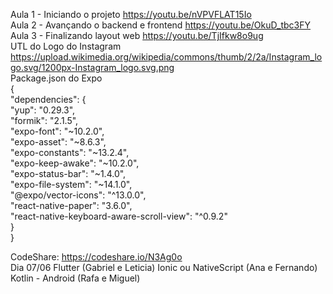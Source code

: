 Aula 1 - Iniciando o projeto
https://youtu.be/nVPVFLAT15Io
<br/>
Aula 2 - Avançando o backend e frontend
https://youtu.be/OkuD_tbc3FY
<br/>
Aula 3 - Finalizando layout web
https://youtu.be/TjIfkw8o9ug
<br/>
UTL do Logo do Instagram
https://upload.wikimedia.org/wikipedia/commons/thumb/2/2a/Instagram_logo.svg/1200px-Instagram_logo.svg.png
<br/>
Package.json do Expo
<br/>
{ <br/>
  "dependencies": { <br/>
    "yup": "0.29.3", <br/>
    "formik": "2.1.5", <br/>
    "expo-font": "~10.2.0", <br/>
    "expo-asset": "~8.6.3", <br/>
    "expo-constants": "~13.2.4", <br/>
    "expo-keep-awake": "~10.2.0", <br/>
    "expo-status-bar": "~1.4.0", <br/>
    "expo-file-system": "~14.1.0", <br/>
    "@expo/vector-icons": "^13.0.0", <br/>
    "react-native-paper": "3.6.0", <br/>
    "react-native-keyboard-aware-scroll-view": "^0.9.2" <br/>
  } <br/>
} <br/>
 
CodeShare: https://codeshare.io/N3Ag0o
<br/>
Dia 07/06
Flutter (Gabriel e Leticia)
Ionic ou NativeScript (Ana e Fernando)
Kotlin - Android (Rafa e Miguel)

